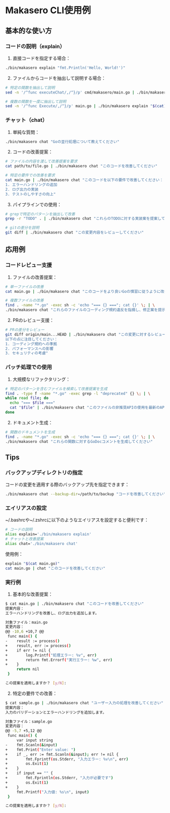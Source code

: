 # Makasero CLI使用例

## 基本的な使い方

### コードの説明（explain）

1. 直接コードを指定する場合：
```bash
./bin/makasero explain "fmt.Println('Hello, World!')"
```

2. ファイルからコードを抽出して説明する場合：
```bash
# 特定の関数を抽出して説明
sed -n '/^func executeChat/,/^}/p' cmd/makasero/main.go | ./bin/makasero explain "$(cat)"

# 複数の関数を一度に抽出して説明
sed -n '/^func Execute/,/^}/p' main.go | ./bin/makasero explain "$(cat)"
```

### チャット（chat）

1. 単純な質問：
```bash
./bin/makasero chat "Goの並行処理について教えてください"
```

2. コードの改善提案：
```bash
# ファイルの内容を渡して改善提案を要求
cat path/to/file.go | ./bin/makasero chat "このコードを改善してください"

# 特定の要件での改善を要求
cat main.go | ./bin/makasero chat "このコードを以下の要件で改善してください：
1. エラーハンドリングの追加
2. ログ出力の実装
3. テストのしやすさの向上"
```

3. パイプラインでの使用：
```bash
# grepで特定のパターンを抽出して改善
grep -r "TODO" . | ./bin/makasero chat "これらのTODOに対する実装案を提案してください"

# gitの差分を説明
git diff | ./bin/makasero chat "この変更内容をレビューしてください"
```

## 応用例

### コードレビュー支援

1. ファイルの改善提案：
```bash
# 単一ファイルの改善
cat main.go | ./bin/makasero chat "このコードをより良いGoの慣習に従うように改善してください"

# 複数ファイルの改善
find . -name "*.go" -exec sh -c 'echo "=== {} ==="; cat {}' \; | \
./bin/makasero chat "これらのファイルのコーディング規約違反を指摘し、修正案を提示してください"
```

2. PRのレビュー支援：
```bash
# PRの差分をレビュー
git diff origin/main...HEAD | ./bin/makasero chat "この変更に対するレビューコメントを生成してください。
以下の点に注目してください：
1. コーディング規約への準拠
2. パフォーマンスへの影響
3. セキュリティの考慮"
```

### バッチ処理での使用

1. 大規模なリファクタリング：
```bash
# 特定のパターンを含むファイルを検索して改善提案を生成
find . -type f -name "*.go" -exec grep -l "deprecated" {} \; | \
while read file; do
  echo "=== $file ==="
  cat "$file" | ./bin/makasero chat "このファイルの非推奨APIの使用を最新のAPIに更新してください"
done
```

2. ドキュメント生成：
```bash
# 関数のドキュメントを生成
find . -name "*.go" -exec sh -c 'echo "=== {} ==="; cat {}' \; | \
./bin/makasero chat "これらの関数に対するGoDocコメントを生成してください"
```

## Tips

### バックアップディレクトリの指定

コードの変更を適用する際のバックアップ先を指定できます：
```bash
./bin/makasero chat --backup-dir=/path/to/backup "コードを改善してください"
```

### エイリアスの設定

~/.bashrcや~/.zshrcに以下のようなエイリアスを設定すると便利です：

```bash
# コードの説明
alias explain='./bin/makasero explain'
# チャットと改善提案
alias chat='./bin/makasero chat'
```

使用例：
```bash
explain "$(cat main.go)"
cat main.go | chat "このコードを改善してください"
```

### 実行例

1. 基本的な改善提案：
```bash
$ cat main.go | ./bin/makasero chat "このコードを改善してください"
提案内容：
エラーハンドリングを改善し、ログ出力を追加します。

対象ファイル：main.go
変更内容：
@@ -10,6 +10,7 @@
 func main() {
-    result := process()
+    result, err := process()
+    if err != nil {
+        log.Printf("処理エラー: %v", err)
+        return fmt.Errorf("実行エラー: %w", err)
+    }
     return nil
 }

この提案を適用しますか？ [y/N]:
```

2. 特定の要件での改善：
```bash
$ cat sample.go | ./bin/makasero chat "ユーザー入力の処理を改善してください"
提案内容：
入力のバリデーションとエラーハンドリングを追加します。

対象ファイル：sample.go
変更内容：
@@ -5,7 +5,12 @@
 func main() {
     var input string
-    fmt.Scanln(&input)
+    fmt.Print("Enter value: ")
+    if _, err := fmt.Scanln(&input); err != nil {
+        fmt.Fprintf(os.Stderr, "入力エラー: %v\n", err)
+        os.Exit(1)
+    }
+    if input == "" {
+        fmt.Fprintln(os.Stderr, "入力が必要です")
+        os.Exit(1)
+    }
     fmt.Printf("入力値: %s\n", input)
 }

この提案を適用しますか？ [y/N]: